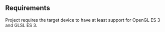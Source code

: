 ## Requirements

Project requires the target device to have at least support for OpenGL ES 3 and GLSL ES 3.